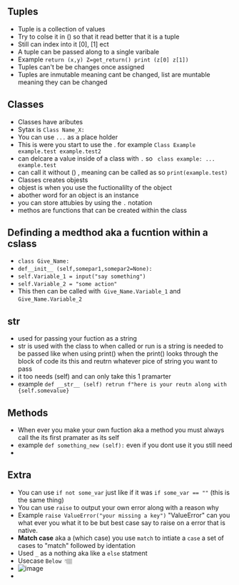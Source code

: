 ## Tuples 
* Tuple is a collection of values
* Try to colse it in () so that it read better that it is a tuple
* Still can index into it [0], [1] ect
* A tuple can be passed along to a single varibale
* Example ```return (x,y) Z=get_return() print (z[0] z[1])```
* Tuples can't be be changes once assigned
* Tuples are inmutable meaning cant be changed, list are muntable meaning they can be changed

## Classes
* Classes have aributes
* Sytax is ```Class Name_X:```
* You can use ```...``` as a place holder
* This is were you start to use the . for example   ````Class Example      example.test example.test2````
* can delcare a value inside of a class with ```.``` so ```` class example: ...    example.test````
* can call it without () , meaning can be called as so ```print(example.test)```
* Classes creates objests
* objest is when you use the fuctionalilty of the object
* abother word for an object is an instance
* you can store attubies by using the ```.``` notation
* methos are functions that can be created within the class

## Definding a medthod aka a fucntion within a cslass
* ```class Give_Name:```
* ```def__init__ (self,somepar1,somepar2=None):```
* ```self.Variable_1 = input("say something")```
* ```self.Variable_2 = "some action"```
* This then can be called with``` Give_Name.Variable_1``` and ```Give_Name.Variable_2```
 
## __str__
* used for passing your fuction as a string
* str is used with the class to when called or run is a string is needed to be passed like when using print() when the print() looks through the block of code its this and reutrn whatever pice of string you want to pass
* it too needs (self) and can only take this 1 pramarter
* example ```def __str__ (self) retrun f"here is your reutn along with {self.somevalue}```



## Methods 
* When ever you make your own fuction aka a method you must always call the its first pramater as its self
* example ```def something_new (self):``` even if you dont use it you still need
* 



## Extra
* You can use ```if not some_var``` just like if it was ```if some_var == ""``` (this is the same thing)
* You can use ```raise``` to output your own error along with a reason why
* Example ```raise ValueError("your missing a key")``` "ValueError" can you what ever you what it to be but best case say to raise on a error that is native.
*  **Match case** aka a (which case) you use ```match``` to intiate a ```case``` a set of cases to "match" followed by identation
*  Used ```_``` as a nothing aka like a ```else``` statment 
*  Usecase  ```Below 👇🏽``` 
*  ![image](https://github.com/user-attachments/assets/6db4295c-2622-456a-963e-8575153be169)
* 
  
  
